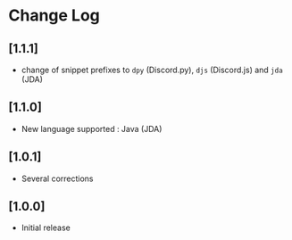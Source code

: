# Change Log

## [1.1.1]
- change of snippet prefixes to `dpy` (Discord.py), `djs` (Discord.js) and `jda` (JDA)

## [1.1.0]
- New language supported : Java (JDA)

## [1.0.1]
- Several corrections

## [1.0.0]
- Initial release
